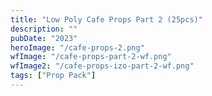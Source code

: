 ```yaml
---
title: "Low Poly Cafe Props Part 2 (25pcs)"
description: ""
pubDate: "2023"
heroImage: "/cafe-props-2.png"
wfImage: "/cafe-props-part-2-wf.png"
wfImage2: "/cafe-props-izo-part-2-wf.png"
tags: ["Prop Pack"]
---
```


